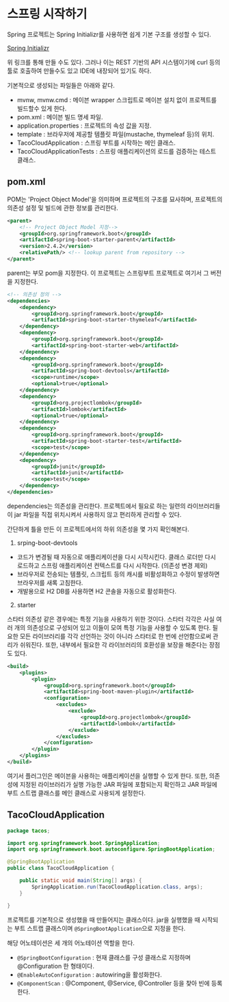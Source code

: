 # 스프링 시작하기

Spring 프로젝트는 Spring Initializr를 사용하면 쉽게 기본 구조를 생성할 수 있다.

[Spring Initializr](https://start.spring.io/)

위 링크를 통해 만들 수도 있다. 
그러나 이는 REST 기반의 API 시스템이기에 curl 등의 툴로 호출하여 만들수도 있고 IDE에 내장되어 있기도 하다.

기본적으로 생성되는 파일들은 아래와 같다.
- mvnw, mvnw.cmd : 메이븐 wrapper 스크립트로 메이븐 설치 없이 프로젝트를 빌드할수 있게 한다.
- pom.xml : 메이븐 빌드 명세 파일.
- application.properties : 프로젝트의 속성 값을 지정.
- template : 브라우저에 제공할 템플릿 파일(mustache, thymeleaf 등)의 위치.
- TacoCloudApplication : 스프링 부트를 시작하는 메인 클래스.
- TacoCloudApplicationTests : 스프링 애플리케이션의 로드를 검증하는 테스트 클래스.

 ## pom.xml

POM는 'Project Object Model'을 의미하며 프로젝트의 구조를 묘사하며, 
프로젝트의 의존성 설정 및 빌드에 관한 정보를 관리한다. 

``` xml
<parent>
    <!-- Project Object Model 지정-->
    <groupId>org.springframework.boot</groupId>
    <artifactId>spring-boot-starter-parent</artifactId>
    <version>2.4.2</version>
    <relativePath/> <!-- lookup parent from repository -->
</parent>
```

parent는 부모 pom을 지정한다. 
이 프로젝트는 스프링부트 프로젝트로 여기서 그 버전을 지정한다.

``` xml
<!-- 의존성 정의 -->
<dependencies>
    <dependency>
        <groupId>org.springframework.boot</groupId>
        <artifactId>spring-boot-starter-thymeleaf</artifactId>
    </dependency>
    <dependency>
        <groupId>org.springframework.boot</groupId>
        <artifactId>spring-boot-starter-web</artifactId>
    </dependency>
    <dependency>
        <groupId>org.springframework.boot</groupId>
        <artifactId>spring-boot-devtools</artifactId>
        <scope>runtime</scope>
        <optional>true</optional>
    </dependency>
    <dependency>
        <groupId>org.projectlombok</groupId>
        <artifactId>lombok</artifactId>
        <optional>true</optional>
    </dependency>
    <dependency>
        <groupId>org.springframework.boot</groupId>
        <artifactId>spring-boot-starter-test</artifactId>
        <scope>test</scope>
    </dependency>
    <dependency>
        <groupId>junit</groupId>
        <artifactId>junit</artifactId>
        <scope>test</scope>
    </dependency>
</dependencies>
```

dependencies는 의존성을 관리한다. 
프로젝트에서 필요로 하는 일련의 라이브러리들이 jar 파일을 직접 위치시켜서 사용하지 않고 편리하게 관리할 수 있다.

간단하게 틀을 만든 이 프로젝트에서의 하위 의존성을 몇 가지 확인해본다.

1. srping-boot-devtools  

- 코드가 변경될 때 자동으로 애플리케이션을 다시 시작시킨다. 클래스 로더만 다시 로드하고 스프링 애플리케이션 컨텍스트를 다시 시작한다. (의존성 변경 제외)
- 브라우저로 전송되는 템플릿, 스크립트 등의 캐시를 비활성화하고 수정이 발생하면 브라우저를 새록 고침한다.
- 개발용으로 H2 DB를 사용하면 H2 콘솔을 자동으로 활성화한다.

2. starter  

스타터 의존성 같은 경우에는 특정 기능을 사용하기 위한 것이다. 
스타터 각각은 사실 여러 개의 의존성으로 구성되어 있고 이들이 모여 특정 기능을 사용할 수 있도록 한다. 
필요한 모든 라이브러리를 각각 선언하는 것이 아니라 스타터로 한 번에 선언함으로써 관리가 쉬워진다. 
또한, 내부에서 필요한 각 라이브러리의 호환성을 보장을 해준다는 장점도 있다. 


``` xml
<build>
    <plugins>
        <plugin>
            <groupId>org.springframework.boot</groupId>
            <artifactId>spring-boot-maven-plugin</artifactId>
            <configuration>
                <excludes>
                    <exclude>
                        <groupId>org.projectlombok</groupId>
                        <artifactId>lombok</artifactId>
                    </exclude>
                </excludes>
            </configuration>
        </plugin>
    </plugins>
</build>
```

여기서 플러그인은 메이븐을 사용하는 애플리케이션을 실행할 수 있게 한다. 
또한, 의존성에 지정된 라이브러리가 실행 가능한 JAR 파일에 포함되는지 확인하고 
JAR 파일에 부트 스트랩 클래스를 메인 클래스로 사용되게 설정한다. 

## TacoCloudApplication  

``` java
package tacos;

import org.springframework.boot.SpringApplication;
import org.springframework.boot.autoconfigure.SpringBootApplication;

@SpringBootApplication
public class TacoCloudApplication {

    public static void main(String[] args) {
        SpringApplication.run(TacoCloudApplication.class, args);
    }

}
```

프로젝트를 기본적으로 생성했을 때 만들어지는 클래스이다. 
jar을 실행했을 때 시작되는 부트 스트랩 클래스이며 ```@SpringBootApplication```으로 지정을 한다.

해당 어노테이션은 세 개의 어노테이션 역할을 한다.
- ```@SpringBootConfiguration``` : 현재 클래스를 구성 클래스로 지정하며 @Configuration 한 형태이다.
- ```@EnableAutoConfiguration``` : autowiring을 활성화한다.
- ```@ComponentScan``` : @Component, @Service, @Controller 등을 찾아 빈에 등록한다.